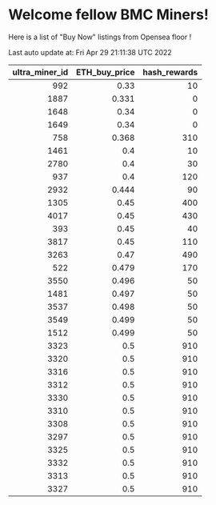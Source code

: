 # Welcome fellow BMC Miners!
Here is a list of "Buy Now" listings from Opensea floor !


Last auto update at: Fri Apr 29 21:11:38 UTC 2022


|   ultra_miner_id |   ETH_buy_price |   hash_rewards |
|-----------------:|----------------:|---------------:|
|              992 |           0.33  |             10 |
|             1887 |           0.331 |              0 |
|             1648 |           0.34  |              0 |
|             1649 |           0.34  |              0 |
|              758 |           0.368 |            310 |
|             1461 |           0.4   |             10 |
|             2780 |           0.4   |             30 |
|              937 |           0.4   |            120 |
|             2932 |           0.444 |             90 |
|             1305 |           0.45  |            400 |
|             4017 |           0.45  |            430 |
|              393 |           0.45  |             40 |
|             3817 |           0.45  |            110 |
|             3263 |           0.47  |            490 |
|              522 |           0.479 |            170 |
|             3550 |           0.496 |             50 |
|             1481 |           0.497 |             50 |
|             3537 |           0.498 |             50 |
|             3549 |           0.499 |             50 |
|             1512 |           0.499 |             50 |
|             3323 |           0.5   |            910 |
|             3320 |           0.5   |            910 |
|             3316 |           0.5   |            910 |
|             3312 |           0.5   |            910 |
|             3330 |           0.5   |            910 |
|             3310 |           0.5   |            910 |
|             3308 |           0.5   |            910 |
|             3297 |           0.5   |            910 |
|             3325 |           0.5   |            910 |
|             3332 |           0.5   |            910 |
|             3313 |           0.5   |            910 |
|             3327 |           0.5   |            910 |